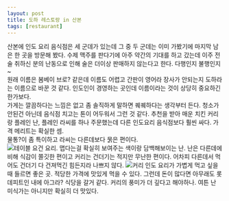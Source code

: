 ```yaml
---
layout: post
title: 도하 레스토랑 in 산본
tags: [restaurant]
---
```

산본에 인도 요리 음식점은 세 군데가 있는데 그 중 두 군데는 이미 가봤기에 마지막 남은 한 곳을 방문해 봤다. 수제 맥주를 판다기에 아주 약간의 기대를 하고 갔는데 이주 전 술 취하신 분의 난동으로 인해 술은 더이상 판매하지 않는다고 한다. 다행인지 불행인지~        
원래 이름은 봄베이 브로? 같은데 이름도 어렵고 간판이 영어라 장사가 안되는지 도하라는 이름으로 바꾼 것 같다. 인도인이 경영하는 곳인데 이름이라는 것이 상당히 중요하긴 한가보다.      
가게는 깔끔하다는 느낌은 없고 좀 솔직하게 말하면 퀘퀘하다는 생각부터 든다. 청소가 안된건 아닌데 음식점 치고는 톤이 어두워서 그런 것 같다. 추천을 받아 매운 치킨 커리랑 플레인 난, 플레인 라씨를 하나 주문했는데 다른 인도요리 음식점보다 훨씬 싸다. 가격 메리트는 확실한 셈.      
물통?이 좀 특이하고 라씨는 다른데보다 묽은 편이다.     
![테이블](https://lh3.googleusercontent.com/-KSDpRN-zN_w/V1UNGp58DdI/AAAAAAAAAvo/IAQ_D-MGu_Uz2SQ05ei5SNbWZpWX3GvTACHM/s1280/upload_-1)
요건 요리. 맵다는걸 확실히 보여주는 색이랑 담백해보이는 난. 난은 다른데에 비해 식감이 쫄깃한 편이고 커리는 건더기는 적지만 무난한 편이다. 어차피 다른데서 먹어도 건더기 다 건져먹긴 힘든지라 나쁘지 않다. 
![커리](https://lh3.googleusercontent.com/-AzN7wksj35s/V1UNFRTUHAI/AAAAAAAAAvg/TdH0_qV38VUcAc-lfovIwdiCRVNB8UZvQCHM/s1280/upload_-1)
인도 요리가 가볍게 먹고 싶을 때 들르면 좋은 곳. 적당한 가격에 맛있게 먹을 수 있다. 그런데 돈이 많다면 아무래도 롯데피트인 내에 아그라? 식당을 갈거 같다. 커리의 풍미가 더 깊다고 해야하나. 여튼 난 미식가는 아니지만 확실히 더 맛있다. 